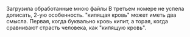 Загрузила обработанные мною файлы
В третьем номере не успела дописать, 2-ую особенность. "кипящая кровь" может иметь два смысла. Первая, когда буквально кровь кипит, а торая, когда сравнивают страсть человека, как "кипящую кровь".
